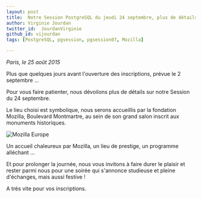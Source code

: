 ```yaml
---
layout: post
title:  Notre Session PostgreSQL du jeudi 24 septembre, plus de détails !
author: Virginie Jourdan
twitter_id:  JourdanVirginie
github_id: vijourdan
tags: [PostgreSQL, pgsession, pgsession07, Mozilla]

---
```

*Paris, le 25 août 2015*

Plus que quelques jours avant l'ouverture des inscriptions, prévue le 2 septembre ...


<!--MORE-->


Pour vous faire patienter, nous dévoilons plus de détails sur notre Session du 24 septembre.

Le lieu choisi est symbolique, nous serons accueillis par la fondation Mozilla, Boulevard Montmartre, au sein de son grand salon inscrit aux monuments historiques.

![Mozilla Europe](https://raw.githubusercontent.com/dalibo/blog/gh-pages/img/mozilla-europe-paris1.jpg)


Un accueil chaleureux par Mozilla, un lieu de prestige, un programme alléchant ... 

Et pour prolonger la journée, nous vous invitons à faire durer le plaisir et rester parmi nous pour une soirée qui s'annonce studieuse et pleine d'échanges, mais aussi festive !

A très vite pour vos inscriptions.
